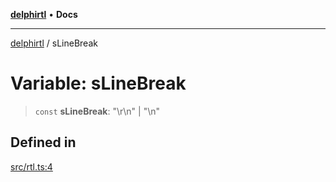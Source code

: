[**delphirtl**](../README.md) • **Docs**

***

[delphirtl](../globals.md) / sLineBreak

# Variable: sLineBreak

> `const` **sLineBreak**: "\r\n" \| "\n"

## Defined in

[src/rtl.ts:4](https://github.com/chuacw/delphirtl/blob/f0fe3802fcf930859eb4297a0ec19446d57ff540/src/rtl.ts#L4)
